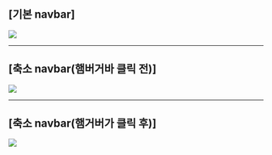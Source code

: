 ## [기본 navbar]
![](https://images.velog.io/images/neity16/post/d761fdb5-2f3f-429e-9a24-258042e71218/%E1%84%89%E1%85%B3%E1%84%8F%E1%85%B3%E1%84%85%E1%85%B5%E1%86%AB%E1%84%89%E1%85%A3%E1%86%BA%202020-09-23%20%E1%84%8B%E1%85%A9%E1%84%92%E1%85%AE%209.23.20.png)
>
---
## [축소 navbar(햄버거바 클릭 전)]
![](https://images.velog.io/images/neity16/post/5a7de485-ffb0-4c97-8ca4-e99bc9c1193c/%E1%84%89%E1%85%B3%E1%84%8F%E1%85%B3%E1%84%85%E1%85%B5%E1%86%AB%E1%84%89%E1%85%A3%E1%86%BA%202020-09-23%20%E1%84%8B%E1%85%A9%E1%84%92%E1%85%AE%209.23.30.png)
>
---
## [축소 navbar(햄거버가 클릭 후)]
![](https://images.velog.io/images/neity16/post/2e4fabed-52c1-4d75-9a21-159c548edeba/%E1%84%89%E1%85%B3%E1%84%8F%E1%85%B3%E1%84%85%E1%85%B5%E1%86%AB%E1%84%89%E1%85%A3%E1%86%BA%202020-09-23%20%E1%84%8B%E1%85%A9%E1%84%92%E1%85%AE%209.23.36.png)
